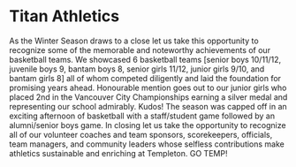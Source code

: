 # Titan Athletics
As the Winter Season draws to a close let us take this opportunity to recognize some of the memorable and noteworthy achievements of our basketball teams. We showcased 6 basketball teams [senior boys 10/11/12, juvenile boys 9, bantam boys 8, senior girls 11/12, junior girls 9/10, and bantam girls 8] all of whom competed diligently and laid the foundation for promising years ahead. Honourable mention goes out to our junior girls who placed 2nd in the Vancouver City Championships earning a silver medal and representing our school admirably. Kudos! The season was capped off in an exciting afternoon of basketball with a staff/student game followed by an alumni/senior boys game. In closing let us take the opportunity to recognize all of our volunteer coaches and team sponsors, scorekeepers, officials, team managers, and community leaders whose selfless contributions make athletics sustainable and enriching at Templeton. GO TEMP! 
